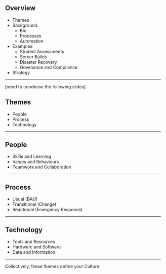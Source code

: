 ## Overview

- Themes
- Background:
  - Bio
  - Processes
  - Automation
- Examples:
  - Student Assessments
  - Server Builds
  - Disaster Recovery
  - Govenance and Compliance
- Strategy

---

[need to condense the following slides]

## Themes

- People <!-- .element: class="fragment" -->
- Process <!-- .element: class="fragment" -->
- Technology <!-- .element: class="fragment" -->

---

## People

- Skills and Learning
- Values and Behaviours
- Teamwork and Collaboration

---

## Process

- Usual (BAU)
- Transitional (Change)
- Reactional (Emergency Response)

---

## Technology

- Tools and Resources
- Hardware and Software
- Data and Information

---

Collectively, these themes define your <span class="highlight">Culture</span>

